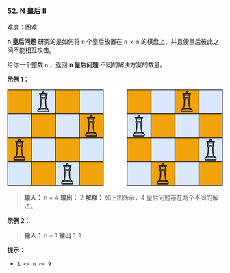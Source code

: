 ### [52\. N 皇后 II](https://leetcode.cn/problems/n-queens-ii/)

难度：困难

**n 皇后问题** 研究的是如何将 `n` 个皇后放置在 <code>n &times; n</code> 的棋盘上，并且使皇后彼此之间不能相互攻击。

给你一个整数 `n` ，返回 **n 皇后问题** 不同的解决方案的数量。

**示例 1：**

![](./assets/img/Question0052.jpg)

> **输入：** n = 4
> **输出：** 2
> **解释：** 如上图所示，4 皇后问题存在两个不同的解法。

**示例 2：**

> **输入：** n = 1
> **输出：** 1

**提示：**

- `1 <= n <= 9`
